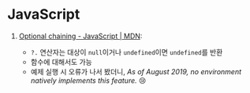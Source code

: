 # JavaScript

1. [Optional chaining - JavaScript | MDN](https://developer.mozilla.org/en-US/docs/Web/JavaScript/Reference/Operators/Optional_chaining):

    - `?.` 연산자는 대상이 `null`이거나 `undefined`이면 `undefined`를 반환
    - 함수에 대해서도 가능
    - 예제 실행 시 오류가 나서 봤더니, *As of August 2019, no environment natively implements this feature.* :cry:

